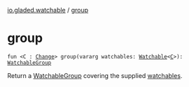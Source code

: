 [io.gladed.watchable](index.md) / [group](./group.md)

# group

`fun <C : `[`Change`](-change/index.md)`> group(vararg watchables: `[`Watchable`](-watchable/index.md)`<`[`C`](group.md#C)`>): `[`WatchableGroup`](-watchable-group/index.md)

Return a [WatchableGroup](-watchable-group/index.md) covering the supplied [watchables](group.md#io.gladed.watchable$group(kotlin.Array((io.gladed.watchable.Watchable((io.gladed.watchable.group.C)))))/watchables).

